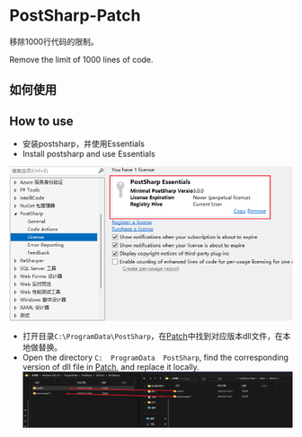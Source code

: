 # PostSharp-Patch
移除1000行代码的限制。

Remove the limit of 1000 lines of code.

## 如何使用
## How to use
- 安装postsharp，并使用Essentials
- Install postsharp and use Essentials

![Essentials](/pic/1.png?raw=true)
- 打开目录`C:\ProgramData\PostSharp`，在[Patch](https://github.com/XgHao/PostSharp-Patch/tree/main/Patch)中找到对应版本dll文件，在本地做替换。
- Open the directory `C:  ProgramData  PostSharp`, find the corresponding version of dll file in [Patch](https://github.com/XgHao/PostSharp-Patch/tree/main/Patch), and replace it locally.
  ![Essentials](/pic/2.png?raw=true)